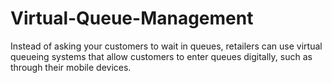 # Virtual-Queue-Management
Instead of asking your customers to wait in queues, retailers can use virtual queueing systems that allow customers to enter queues digitally, such as through their mobile devices.
